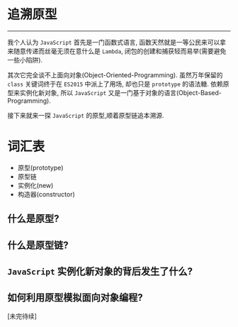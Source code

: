 # 追溯原型
---------
我个人认为 `JavaScript` 首先是一门函数式语言,
函数天然就是一等公民来可以拿来随意传递而丝毫无须在意什么是 `Lambda`,
闭包的创建和捕获轻而易举(需要避免一些小陷阱).

其次它完全谈不上面向对象(Object-Oriented-Programming).
虽然万年保留的 `class` 关键词终于在 `ES2015` 中派上了用场,
却也只是 `prototype` 的语法糖.
依赖原型来实例化新对象,
所以 `JavaScript` 又是一门基于对象的语言(Object-Based-Programming).

接下来就来一探 `JavaScript` 的原型,顺着原型链追本溯源.

# 词汇表
- 原型(prototype)
- 原型链
- 实例化(new)
- 构造器(constructor)

## 什么是原型?

## 什么是原型链?

## `JavaScript` 实例化新对象的背后发生了什么?

## 如何利用原型模拟面向对象编程?

[未完待续]